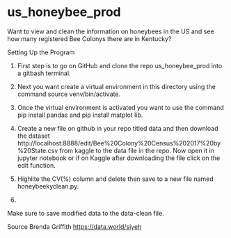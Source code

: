 # us_honeybee_prod
Want to view and clean the information on honeybees in the US and see how many registered Bee Colonys there are in Kentucky? 

Setting Up the Program

1) First step is to go on GitHub  and clone the repo us_honeybee_prod into a gitbash terminal.

2) Next you want create a virtual environment in this directory using the command source venv/bin/activate.

3) Once the virtual environment is activated you want to use the command pip install pandas and pip install matplot lib.

4) Create a new file on github in your repo titled data and then download the dataset http://localhost:8888/edit/Bee%20Colony%20Census%202017%20by%20State.csv from kaggle to the data file in the repo. Now open it in jupyter notebook or if on Kaggle after downloading the file click on the edit function.

5) Highlite the CV(%) column and delete then save to a new file named honeybeekyclean.py.
6) 

Make sure to save modified data to the data-clean file.

Source
Brenda Griffith
https://data.world/siyeh
